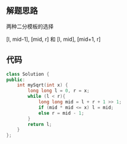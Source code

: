 ## 解题思路

两种二分模板的选择

[l, mid-1], [mid, r] 和  [l, mid], [mid+1, r]

## 代码

```cpp
class Solution {
public:
    int mySqrt(int x) {
        long long l = 0, r = x;
        while (l < r){
            long long mid = l + r + 1 >> 1;
            if (mid * mid <= x) l = mid;
            else r = mid - 1;
        }
        return l;
    }
};
```
